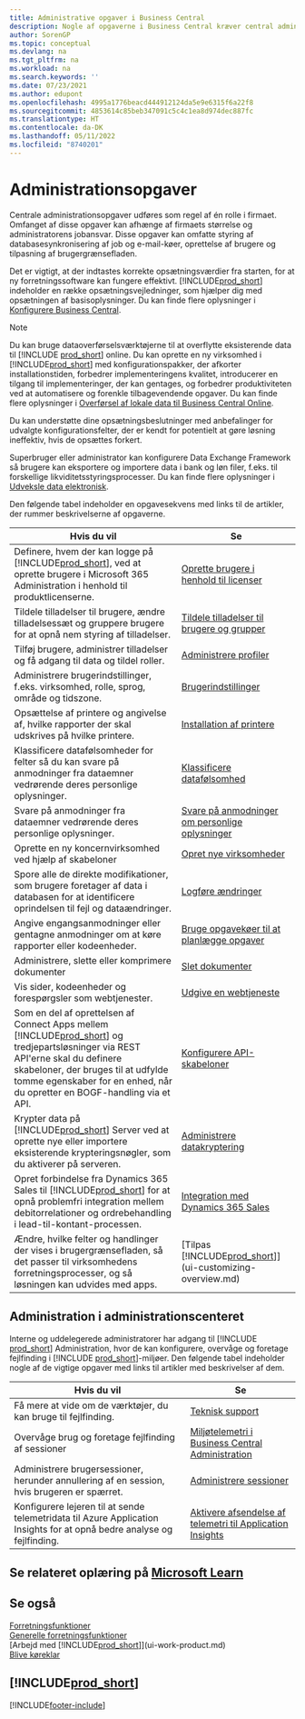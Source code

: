 ```yaml
---
title: Administrative opgaver i Business Central
description: Nogle af opgaverne i Business Central kræver central administration og installation. Se, hvilke opgaver det er, og få at vide, hvad du skal gøre.
author: SorenGP
ms.topic: conceptual
ms.devlang: na
ms.tgt_pltfrm: na
ms.workload: na
ms.search.keywords: ''
ms.date: 07/23/2021
ms.author: edupont
ms.openlocfilehash: 4995a1776beacd444912124da5e9e6315f6a22f8
ms.sourcegitcommit: 4853614c85beb347091c5c4c1ea8d974dec887fc
ms.translationtype: HT
ms.contentlocale: da-DK
ms.lasthandoff: 05/11/2022
ms.locfileid: "8740201"
---
```

# <a name="administration-tasks"></a>Administrationsopgaver

Centrale administrationsopgaver udføres som regel af én rolle i firmaet. Omfanget af disse opgaver kan afhænge af firmaets størrelse og administratorens jobansvar. Disse opgaver kan omfatte styring af databasesynkronisering af job og e-mail-køer, oprettelse af brugere og tilpasning af brugergrænsefladen.  

Det er vigtigt, at der indtastes korrekte opsætningsværdier fra starten, for at ny forretningssoftware kan fungere effektivt. [!INCLUDE[prod_short](includes/prod_short.md)] indeholder en række opsætningsvejledninger, som hjælper dig med opsætningen af basisoplysninger. Du kan finde flere oplysninger i [Konfigurere Business Central](setup.md).

> [!NOTE]
> Du kan bruge dataoverførselsværktøjerne til at overflytte eksisterende data til [!INCLUDE [prod_short](includes/prod_short.md)] online. Du kan oprette en ny virksomhed i [!INCLUDE[prod_short](includes/prod_short.md)] med konfigurationspakker, der afkorter installationstiden, forbedrer implementeringens kvalitet, introducerer en tilgang til implementeringer, der kan gentages, og forbedrer produktiviteten ved at automatisere og forenkle tilbagevendende opgaver. Du kan finde flere oplysninger i [Overførsel af lokale data til Business Central Online](/dynamics365/business-central/dev-itpro/administration/migrate-data).

Du kan understøtte dine opsætningsbeslutninger med anbefalinger for udvalgte konfigurationsfelter, der er kendt for potentielt at gøre løsning ineffektiv, hvis de opsættes forkert.  

Superbruger eller administrator kan konfigurere Data Exchange Framework så brugere kan eksportere og importere data i bank og løn filer, f.eks. til forskellige likviditetsstyringsprocesser. Du kan finde flere oplysninger i [Udveksle data elektronisk](across-data-exchange.md).

Den følgende tabel indeholder en opgavesekvens med links til de artikler, der rummer beskrivelserne af opgaverne.  

|**Hvis du vil**|**Se**|  
|------------|-------------|
|Definere, hvem der kan logge på [!INCLUDE[prod_short](includes/prod_short.md)], ved at oprette brugere i Microsoft 365 Administration i henhold til produktlicenserne.|[Oprette brugere i henhold til licenser](ui-how-users-permissions.md)|
|Tildele tilladelser til brugere, ændre tilladelsessæt og gruppere brugere for at opnå nem styring af tilladelser.|[Tildele tilladelser til brugere og grupper](ui-how-users-permissions.md)|
|Tilføj brugere, administrer tilladelser og få adgang til data og tildel roller.|[Administrere profiler](admin-users-profiles-roles.md)|
|Administrere brugerindstillinger, f.eks. virksomhed, rolle, sprog, område og tidszone.|[Brugerindstillinger](admin-manage-user-settings-preferences.md)|
|Opsættelse af printere og angivelse af, hvilke rapporter der skal udskrives på hvilke printere.|[Installation af printere](ui-specify-printer-selection-reports.md)|
|Klassificere datafølsomheder for felter så du kan svare på anmodninger fra dataemner vedrørende deres personlige oplysninger.|[Klassificere datafølsomhed](admin-classifying-data-sensitivity.md)|
|Svare på anmodninger fra dataemner vedrørende deres personlige oplysninger.|[Svare på anmodninger om personlige oplysninger](admin-responding-to-requests-about-personal-data.md)|
|Oprette en ny koncernvirksomhed ved hjælp af skabeloner|[Opret nye virksomheder](about-new-company.md)|
|Spore alle de direkte modifikationer, som brugere foretager af data i databasen for at identificere oprindelsen til fejl og dataændringer.|[Logføre ændringer](across-log-changes.md)|  
|Angive engangsanmodninger eller gentagne anmodninger om at køre rapporter eller kodeenheder.|[Bruge opgavekøer til at planlægge opgaver](admin-job-queues-schedule-tasks.md)|  
|Administrere, slette eller komprimere dokumenter|[Slet dokumenter](admin-manage-documents.md)|  
|Vis sider, kodeenheder og forespørgsler som webtjenester.|[Udgive en webtjeneste](across-how-publish-web-service.md)|
|Som en del af oprettelsen af Connect Apps mellem [!INCLUDE[prod_short](includes/prod_short.md)] og tredjepartsløsninger via REST API'erne skal du definere skabeloner, der bruges til at udfylde tomme egenskaber for en enhed, når du opretter en BOGF-handling via et API.|[Konfigurere API-skabeloner](admin-configuring-api-template.md)|
|Krypter data på [!INCLUDE[prod_short](includes/prod_short.md)] Server ved at oprette nye eller importere eksisterende krypteringsnøgler, som du aktiverer på serveren.|[Administrere datakryptering](admin-manage-data-encryption.md)|
|Opret forbindelse fra Dynamics 365 Sales til [!INCLUDE[prod_short](includes/prod_short.md)] for at opnå problemfri integration mellem debitorrelationer og ordrebehandling i lead-til-kontant-processen.|[Integration med Dynamics 365 Sales](admin-prepare-dynamics-365-for-sales-for-integration.md)|
|Ændre, hvilke felter og handlinger der vises i brugergrænsefladen, så det passer til virksomhedens forretningsprocesser, og så løsningen kan udvides med apps.|[Tilpas [!INCLUDE[prod_short](includes/prod_short.md)]](ui-customizing-overview.md)|

## <a name="administration-in-the-admin-center"></a>Administration i administrationscenteret

Interne og uddelegerede administratorer har adgang til [!INCLUDE [prod_short](includes/prod_short.md)] Administration, hvor de kan konfigurere, overvåge og foretage fejlfinding i [!INCLUDE [prod_short](includes/prod_short.md)]-miljøer. Den følgende tabel indeholder nogle af de vigtige opgaver med links til artikler med beskrivelser af dem.  

|**Hvis du vil**|**Se**|  
|------------|-------------|
|Få mere at vide om de værktøjer, du kan bruge til fejlfinding.|[Teknisk support](/dynamics365/business-central/dev-itpro/technical-support)|
|Overvåge brug og foretage fejlfinding af sessioner|[Miljøtelemetri i Business Central Administration](/dynamics365/business-central/dev-itpro/administration/tenant-admin-center-telemetry)|
|Administrere brugersessioner, herunder annullering af en session, hvis brugeren er spærret.|[Administrere sessioner](/dynamics365/business-central/dev-itpro/administration/tenant-admin-center-environments#managing-sessions)|
|Konfigurere lejeren til at sende telemetridata til Azure Application Insights for at opnå bedre analyse og fejlfinding.|[Aktivere afsendelse af telemetri til Application Insights](/dynamics365/business-central/dev-itpro/administration/telemetry-enable-application-insights)|

## <a name="see-related-training-at-microsoft-learn"></a>Se relateret oplæring på [Microsoft Learn](/learn/paths/deploy-configure-dynamics-365-business-central/)

## <a name="see-also"></a>Se også

[Forretningsfunktioner](across-business-functionality.md)  
[Generelle forretningsfunktioner](ui-across-business-areas.md)  
[Arbejd med [!INCLUDE[prod_short](includes/prod_short.md)]](ui-work-product.md)  
[Blive køreklar](ui-get-ready-business.md)  

## [!INCLUDE[prod_short](includes/free_trial_md.md)]  


[!INCLUDE[footer-include](includes/footer-banner.md)]
